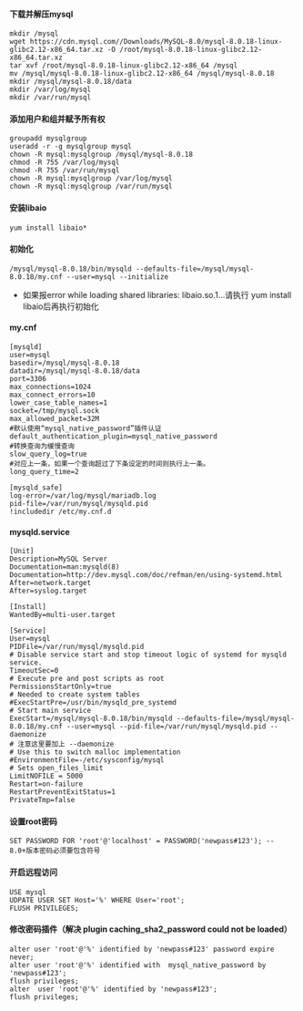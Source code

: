 #### 下载并解压mysql

	mkdir /mysql
	wget https://cdn.mysql.com//Downloads/MySQL-8.0/mysql-8.0.18-linux-glibc2.12-x86_64.tar.xz -O /root/mysql-8.0.18-linux-glibc2.12-x86_64.tar.xz
	tar xvf /root/mysql-8.0.18-linux-glibc2.12-x86_64 /mysql
	mv /mysql/mysql-8.0.18-linux-glibc2.12-x86_64 /mysql/mysql-8.0.18
	mkdir /mysql/mysql-8.0.18/data
	mkdir /var/log/mysql
	mkdir /var/run/mysql

#### 添加用户和组并赋予所有权

	groupadd mysqlgroup
	useradd -r -g mysqlgroup mysql
	chown -R mysql:mysqlgroup /mysql/mysql-8.0.18
	chmod -R 755 /var/log/mysql
	chmod -R 755 /var/run/mysql
	chown -R mysql:mysqlgroup /var/log/mysql
	chown -R mysql:mysqlgroup /var/run/mysql

#### 安装libaio

	yum install libaio*

#### 初始化
	/mysql/mysql-8.0.18/bin/mysqld --defaults-file=/mysql/mysql-8.0.18/my.cnf --user=mysql --initialize

- 如果报error while loading shared libraries: libaio.so.1...请执行 yum install libaio后再执行初始化

#### my.cnf
	[mysqld]
	user=mysql
	basedir=/mysql/mysql-8.0.18
	datadir=/mysql/mysql-8.0.18/data
	port=3306
	max_connections=1024
	max_connect_errors=10
	lower_case_table_names=1
	socket=/tmp/mysql.sock
	max_allowed_packet=32M
	#默认使用“mysql_native_password”插件认证
	default_authentication_plugin=mysql_native_password
	#转换查询为缓慢查询
	slow_query_log=true
	#对应上一条，如果一个查询超过了下条设定的时间则执行上一条。
	long_query_time=2

	[mysqld_safe]
	log-error=/var/log/mysql/mariadb.log
	pid-file=/var/run/mysql/mysqld.pid
	!includedir /etc/my.cnf.d

#### mysqld.service
	[Unit]
	Description=MySQL Server
	Documentation=man:mysqld(8)
	Documentation=http://dev.mysql.com/doc/refman/en/using-systemd.html
	After=network.target
	After=syslog.target

	[Install]
	WantedBy=multi-user.target

	[Service]
	User=mysql
	PIDFile=/var/run/mysql/mysqld.pid
	# Disable service start and stop timeout logic of systemd for mysqld service.
	TimeoutSec=0
	# Execute pre and post scripts as root
	PermissionsStartOnly=true
	# Needed to create system tables
	#ExecStartPre=/usr/bin/mysqld_pre_systemd
	# Start main service
	ExecStart=/mysql/mysql-8.0.18/bin/mysqld --defaults-file=/mysql/mysql-8.0.18/my.cnf --user=mysql --pid-file=/var/run/mysql/mysqld.pid --daemonize
	# 注意这里要加上 --daemonize 
	# Use this to switch malloc implementation
	#EnvironmentFile=-/etc/sysconfig/mysql
	# Sets open_files_limit
	LimitNOFILE = 5000
	Restart=on-failure
	RestartPreventExitStatus=1
	PrivateTmp=false

#### 设置root密码

	SET PASSWORD FOR 'root'@'localhost' = PASSWORD('newpass#123'); -- 8.0+版本密码必须要包含符号

#### 开启远程访问
	USE mysql
	UDPATE USER SET Host='%' WHERE User='root';
	FLUSH PRIVILEGES;

#### 修改密码插件（解决 plugin caching_sha2_password could not be loaded）
	alter user 'root'@'%' identified by 'newpass#123' password expire never;
	alter user 'root'@'%' identified with  mysql_native_password by  'newpass#123';
	flush privileges;
	alter  user 'root'@'%' identified by 'newpass#123';
	flush privileges;


